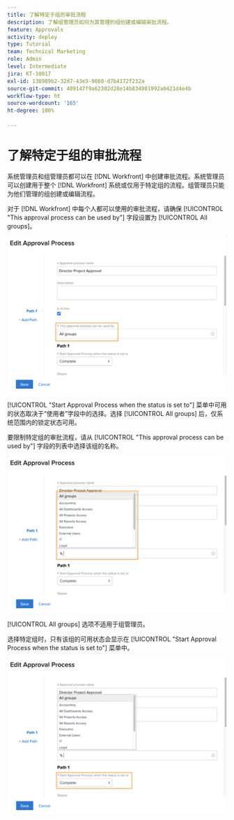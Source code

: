 ```yaml
---
title: 了解特定于组的审批流程
description: 了解组管理员如何为其管理的组创建或编辑审批流程。
feature: Approvals
activity: deploy
type: Tutorial
team: Technical Marketing
role: Admin
level: Intermediate
jira: KT-10017
exl-id: 138989b2-32d7-43e5-9660-d7b4172f232a
source-git-commit: 409147f9a62302d28e14b834981992a0421d4e4b
workflow-type: ht
source-wordcount: '165'
ht-degree: 100%

---
```


# 了解特定于组的审批流程

系统管理员和组管理员都可以在 [!DNL Workfront] 中创建审批流程。系统管理员可以创建用于整个 [!DNL Workfront] 系统或仅用于特定组的流程。组管理员只能为他们管理的组创建或编辑流程。

对于 [!DNL Workfront] 中每个人都可以使用的审批流程，请确保 [!UICONTROL "This approval process can be used by"] 字段设置为 [!UICONTROL All groups]。

![[!UICONTROL Edit Approval Process] 窗口，其中组字段突出显示](assets/admin-fund-approval-processes-1.png)

[!UICONTROL "Start Approval Process when the status is set to"] 菜单中可用的状态取决于“使用者”字段中的选择。选择 [!UICONTROL All groups] 后，仅系统范围内的锁定状态可用。

要限制特定组的审批流程，请从 [!UICONTROL "This approval process can be used by"] 字段的列表中选择该组的名称。

![[!UICONTROL Edit Approval Process] 窗口，其中组字段已展开](assets/admin-fund-approval-processes-2.png)

[!UICONTROL All groups] 选项不适用于组管理员。

选择特定组时，只有该组的可用状态会显示在 [!UICONTROL "Start Approval Process when the status is set to"] 菜单中。

![[!UICONTROL Edit Approval Process] 窗口，其中状态字段已突出显示](assets/admin-fund-approval-processes-3.png)

